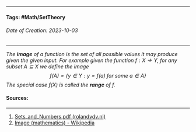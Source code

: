 __________________________________________________________________________
#### **Tags:** #Math/SetTheory 
###### *Date of Creation: 2023-10-03*
__________________________________________________________________________

*The **image** of a function is the set of all possible values it may produce given the given input. For example given the function $f: X \rightarrow Y$, for any subset $A \subseteq X$ we define the image $$f(A) = \{y \in Y : y = f(a) \text{ for some a} \in A\}$$
The special case $f(X)$ is called the **range** of $f$.*
#### Sources:
__________________________________________________________________________
1. [Sets_and_Numbers.pdf (rolandvdv.nl)](https://www.rolandvdv.nl/Sets_and_Numbers.pdf)
2. [Image (mathematics) - Wikipedia](https://en.wikipedia.org/wiki/Image_(mathematics))